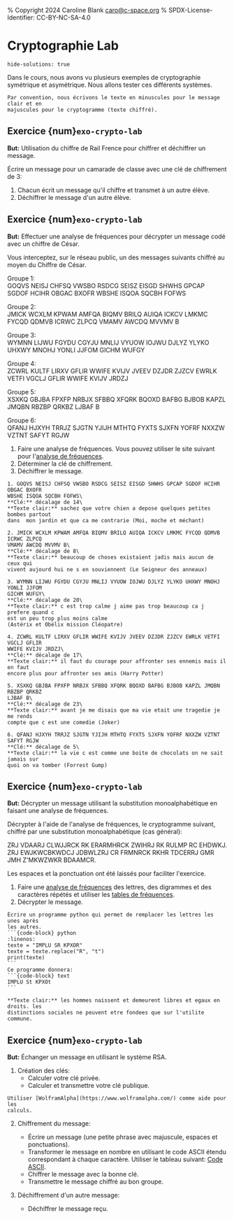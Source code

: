 % Copyright 2024 Caroline Blank <caro@c-space.org>
% SPDX-License-Identifier: CC-BY-NC-SA-4.0

# Cryptographie Lab

```{metadata}
hide-solutions: true
```

Dans le cours, nous avons vu plusieurs exemples de cryptographie symétrique et
asymétrique. Nous allons tester ces différents systèmes.

```{important}
Par convention, nous écrivons le texte en minuscules pour le message clair et en
majuscules pour le cryptogramme (texte chiffré).
```

## Exercice {num}`exo-crypto-lab`

**But:** Utilisation du chiffre de Rail Frence pour chiffrer et déchiffrer un
message.

Écrire un message pour un camarade de classe avec une clé de chiffrement de 3:

1. Chacun écrit un message qu'il chiffre et transmet à un autre élève.
2. Déchiffrer le message d'un autre élève.

## Exercice {num}`exo-crypto-lab`

**But:** Effectuer une analyse de fréquences pour décrypter un message codé avec un
chiffre de César.

Vous interceptez, sur le réseau public, un des messages suivants chiffré au moyen
du Chiffre de César.

Groupe 1:\
GOQVS NEISJ CHFSQ VWSBO RSDCG SEISZ EISGD SHWHS GPCAP SGDOF HCIHR OBGAC BXOFR
WBSHE ISQOA SQCBH FOFWS

Groupe 2:\
JMICK WCXLM KPWAM AMFQA BIQMV BRILQ AUIQA ICKCV LMKMC FYCQD QDMVB
ICRWC ZLPCQ VMAMV AWCDQ MVVMV B

Groupe 3:\
WYMNN LIJWU FGYDU CGYJU MNLIJ VYUOW IOJWU DJLYZ YLYKO UHXWY MNOHJ
YONLI JJFOM GICHM WUFGY

Groupe 4:\
ZCWRL KULTF LIRXV GFLIR WWIFE KVIJV JVEEV DZJDR ZJZCV EWRLK VETFI
VGCLJ GFLIR WWIFE KVIJV JRDZJ

Groupe 5:\
XSXKQ GBJBA FPXFP NRBJX SFBBQ XFQRK BQOXD BAFBG BJBOB KAPZL JMQBN
RBZBP QRKBZ LJBAF B

Groupe 6:\
QFANJ HJXYH TRRJZ SJGTN YJIJH MTHTQ FYXTS SJXFN YOFRF NXXZW VZTNT
SAFYT RGJW

1. Faire une analyse de fréquences. Vous pouvez utiliser le site suivant pour
   l'[analyse de fréquences](https://www.dcode.fr/analyse-frequences).
2. Déterminer la clé de chiffrement.
3. Déchiffrer le message.

```{solution}
1. GOQVS NEISJ CHFSQ VWSBO RSDCG SEISZ EISGD SHWHS GPCAP SGDOF HCIHR OBGAC BXOFR
WBSHE ISQOA SQCBH FOFWS\
**Clé:** décalage de 14\
**Texte clair:** sachez que votre chien a depose quelques petites bombes partout
dans  mon jardin et que ca me contrarie (Moi, moche et méchant)

2. JMICK WCXLM KPWAM AMFQA BIQMV BRILQ AUIQA ICKCV LMKMC FYCQD QDMVB ICRWC ZLPCQ
VMAMV AWCDQ MVVMV B\
**Clé:** décalage de 8\
**Texte clair:** beaucoup de choses existaient jadis mais aucun de ceux qui
vivent aujourd hui ne s en souviennent (Le Seigneur des anneaux)

3. WYMNN LIJWU FGYDU CGYJU MNLIJ VYUOW IOJWU DJLYZ YLYKO UHXWY MNOHJ YONLI JJFOM
GICHM WUFGY\
**Clé:** décalage de 20\
**Texte clair:** c est trop calme j aime pas trop beaucoup ca j prefere quand c
est un peu trop plus moins calme
(Astérix et Obélix mission Cléopatre)

4. ZCWRL KULTF LIRXV GFLIR WWIFE KVIJV JVEEV DZJDR ZJZCV EWRLK VETFI VGCLJ GFLIR
WWIFE KVIJV JRDZJ\
**Clé:** décalage de 17\
**Texte clair:** il faut du courage pour affronter ses ennemis mais il en faut
encore plus pour affronter ses amis (Harry Potter)

5. XSXKQ GBJBA FPXFP NRBJX SFBBQ XFQRK BQOXD BAFBG BJBOB KAPZL JMQBN RBZBP QRKBZ
LJBAF B\
**Clé:** décalage de 23\
**Texte clair:** avant je me disais que ma vie etait une tragedie je me rends
compte que c est une comedie (Joker)

6. QFANJ HJXYH TRRJZ SJGTN YJIJH MTHTQ FYXTS SJXFN YOFRF NXXZW VZTNT SAFYT RGJW
**Clé:** décalage de 5\
**Texte clair:** la vie c est comme une boite de chocolats on ne sait jamais sur
quoi on va tomber (Forrest Gump)
```

## Exercice {num}`exo-crypto-lab`

**But:** Décrypter un message utilisant la substitution monoalphabétique en
faisant une analyse de fréquences.

Décrypter à l'aide de l'analyse de fréquences, le cryptogramme suivant,
chiffré par une substitution monoalphabétique (cas général):

ZRJ VDAARJ CLWJJRCK RK ERARMHRCK ZWIHRJ RK RULMP RC EHDWKJ. ZRJ EWJKWCBKWDCJ
JDBWLZRJ CR FRMNRCK RKHR TDCERRJ GMR JMH Z'MKWZWKR BDAAMCR.

Les espaces et la ponctuation ont été laissés pour faciliter l'exercice.

1. Faire une [analyse de fréquences](https://www.dcode.fr/analyse-frequences)
   des lettres, des digrammes et des caractères répétés et utiliser les
   [tables de fréquences](frequences.md).
2. Décrypter le message.

````{tip}
Écrire un programme python qui permet de remplacer les lettres les unes après
les autres.
```{code-block} python
:linenos:
texte = "IMPLU SR KPXOR"
texte = texte.replace("R", "t")
print(texte)
```
Ce programme donnera:
```{code-block} text
IMPLU St KPXOt
```
````

```{solution}
**Texte clair:** les hommes naissent et demeurent libres et egaux en droits. les
distinctions sociales ne peuvent etre fondees que sur l'utilite commune.
```

## Exercice {num}`exo-crypto-lab`

**But:** Échanger un message en utilisant le système RSA.

1. Création des clés:
    - Calculer votre clé privée.
    - Calculer et transmettre votre clé publique.

```{tip}
Utiliser [WolframAlpha](https://www.wolframalpha.com/) comme aide pour les
calculs.
```

2. Chiffrement du message:
    - Écrire un message (une petite phrase avec majuscule, espaces et
      ponctuations).
    - Transformer le message en nombre en utilisant le code ASCII étendu
      correspondant à chaque caractère. Utiliser le tableau suivant:
      [Code ASCII](images/code-ascii.pdf).
    - Chiffrer le message avec la bonne clé.
    - Transmettre le message chiffré au bon groupe.

3. Déchiffrement d'un autre message:
    - Déchiffrer le message reçu.
